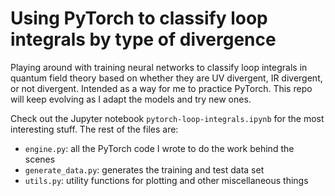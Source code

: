 # Using PyTorch to classify loop integrals by type of divergence

Playing around with training neural networks to classify loop integrals in quantum field theory based on whether they are UV divergent, IR divergent, or not divergent.  Intended as a way for me to practice PyTorch.  This repo will keep evolving as I adapt the models and try new ones.

Check out the Jupyter notebook `pytorch-loop-integrals.ipynb` for the most interesting stuff.  The rest of the files are:

- `engine.py`: all the PyTorch code I wrote to do the work behind the scenes
- `generate_data.py`: generates the training and test data set
- `utils.py`: utility functions for plotting and other miscellaneous things
